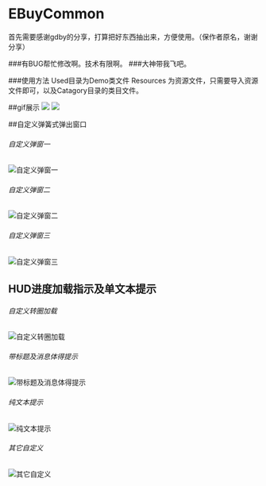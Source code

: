 # EBuyCommon
首先需要感谢gdby的分享，打算把好东西抽出来，方便使用。（保作者原名，谢谢分享）

###有BUG帮忙修改啊。技术有限啊。
###大神带我飞吧。

###使用方法
Used目录为Demo类文件
Resources 为资源文件，只需要导入资源文件即可，以及Catagory目录的类目文件。

##gif展示
![](https://github.com/LvJianfeng/EBuyCommon/blob/master/EBuyCommon/test2.gif "") 
![](https://github.com/LvJianfeng/EBuyCommon/blob/master/EBuyCommon/test1.gif "") 

##自定义弹簧式弹出窗口
###### 自定义弹窗一
![](https://github.com/LvJianfeng/EBuyCommon/blob/master/EBuyCommon/1.png "自定义弹窗一") 
###### 自定义弹窗二
![](https://github.com/LvJianfeng/EBuyCommon/blob/master/EBuyCommon/2.png "自定义弹窗二") 
###### 自定义弹窗三
![](https://github.com/LvJianfeng/EBuyCommon/blob/master/EBuyCommon/3.png "自定义弹窗三") 

## HUD进度加载指示及单文本提示
###### 自定义转圈加载
![](https://github.com/LvJianfeng/EBuyCommon/blob/master/EBuyCommon/5.png "自定义转圈加载") 
###### 带标题及消息体得提示
![](https://github.com/LvJianfeng/EBuyCommon/blob/master/EBuyCommon/6.png "带标题及消息体得提示") 
###### 纯文本提示
![](https://github.com/LvJianfeng/EBuyCommon/blob/master/EBuyCommon/7.png "纯文本提示") 
###### 其它自定义
![](https://github.com/LvJianfeng/EBuyCommon/blob/master/EBuyCommon/4.png "其它自定义") 

